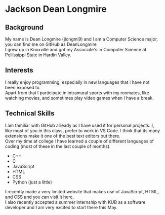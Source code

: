 # Jackson Dean Longmire
## Background
My name is Dean Longmire (jlongmi9) and I am a Computer Science major, you can find me on GitHub as DeanLongmire  
I grew up in Knoxville and got my Associate's in Computer Science at Pellissippi State in Hardin Valley. 
## Interests
I really enjoy programming, especially in new languages that I have not been exposed to.  
Apart from that I participate in intramural sports with my roomates, like watching movies, and sometimes play video games when I have a break.
## Technical Skills
I am familiar with GitHub already as I have used it for personal projects. I, like most of you in this class, prefer to work in VS Code. I think that its many extensions make it one of the best text editors out there.  
Over my time at college I have learned a couple of different languages of coding (most of these in the last couple of months).
* C++
* C
* JavaScript
* HTML
* CSS
* Python (just a little)

I recently made a very limited website that makes use of JavaScript, HTML, and CSS and you can visit it [here](https://deanlongmire.github.io/Temperature-Converter/).  
I also recently accepted a summer internship with KUB as a software developer and I am very excited to start there this May.